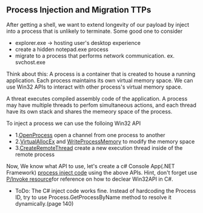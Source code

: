 ## Process Injection and Migration TTPs
 After getting a shell, we want to extend longevity of our payload by inject into a process that is unlikely to terminate. Some good one to consider
 - explorer.exe -> hosting user's desktop experience
 - create a hidden notepad.exe process
 - migrate to a process that performs network communication. ex. svchost.exe
 
Think about this: A process is a container that is created to house a running application. Each process maintains its own virtual memory space. We can use Win32 APIs to interact with other process's virtual memory space.

A threat executes compiled assembly code of the application. A process may have multiple threads to perfom simultaneous actions, and each thread have its own stack and shares the memeory space of the process.

To inject a process we can use the folloing Win32 API
- 1.[OpenProcess](https://docs.microsoft.com/en-us/windows/win32/api/processthreadsapi/nf-processthreadsapi-openprocess) open a channel from one process to another
- 2.[VirtualAllocEx](https://docs.microsoft.com/en-us/windows/win32/api/memoryapi/nf-memoryapi-virtualallocex) and [WriteProcessMemory](https://docs.microsoft.com/en-us/windows/win32/api/memoryapi/nf-memoryapi-writeprocessmemory) to modify the memory space
- 3.[CreateRemoteThread](https://docs.microsoft.com/en-us/windows/win32/api/processthreadsapi/nf-processthreadsapi-createremotethread) create a new execution thread inside of the remote process

Now, We know what API to use, let's create a c# Console App(.NET Framework) [process inject code](/ProcessInjectionMigration/Program.cs) using the above APIs. Hint, don't forget use [P/Invoke resource](www.pinvoke.net)for reference on how to declear Win32API in C#.
- ToDo: The C# inject code works fine. Instead of hardcoding the Process ID, try to use Process.GetProcessByName method to resolve it dynamically.(page 140)
